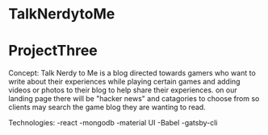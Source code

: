 # TalkNerdytoMe
# ProjectThree

Concept:
  Talk Nerdy to Me is a blog directed towards gamers who want to write about their experiences while playing certain games and adding videos or photos to their blog to help share their experiences. on our landing page there will be "hacker news" and catagories to choose from so clients may search the game blog they are wanting to read.






Technologies:
  -react
  -mongodb
  -material UI
  -Babel
  -gatsby-cli
